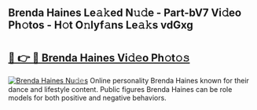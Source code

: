 ## Brenda Haines Le𝚊𝚔ed N𝚞𝚍e - Part-bV7 Vi𝚍eo Ph𝚘tos - H𝚘t O𝚗lyf𝚊ns Le𝚊𝚔s vdGxg

# <h2><a href="http://hf3i4jn.feru.top/?c=Brenda+Haines">🔗 👉 🔴 Brenda Haines Vi𝚍𝚎o Ph𝚘t𝚘𝚜</a></h2>

[![Brenda Haines Nu𝚍𝚎s](https://i.imgur.com/0TWrTi3.gif)](http://hf3i4jn.feru.top/?c=Brenda+Haines)
Online personality Brenda Haines known for their dance and lifestyle content. Public figures Brenda Haines can be role models for both positive and negative behaviors. 
